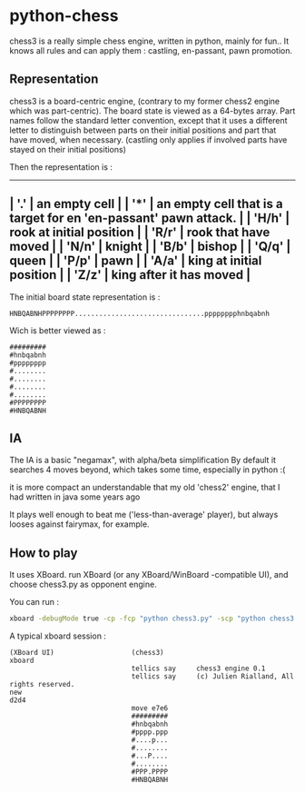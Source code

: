 # python-chess

chess3 is a really simple chess engine, written in python, mainly for fun..
It knows all rules and can apply them : castling, en-passant, pawn promotion.

Representation
--------------

chess3 is a board-centric engine, (contrary to my former chess2 engine which was part-centric).
The board state is viewed as a 64-bytes array. Part names follow the standard letter convention, except that
it uses a different letter to distinguish between parts on their initial positions and part that have moved, when necessary.
 (castling only applies if involved parts have stayed on their initial positions)

Then the representation is :

---------------------------------------------------------------------------
| '.'   | an empty cell                                                   |
| '*'   | an empty cell that is a target for en 'en-passant' pawn attack. |
| 'H/h' | rook at initial position                                        |
| 'R/r' | rook that have moved                                            |
| 'N/n' | knight                                                          |
| 'B/b' | bishop                                                          |
| 'Q/q' | queen                                                           |
| 'P/p' | pawn                                                            |
| 'A/a' | king at initial position                                        |
| 'Z/z' | king after it has moved                                         |
---------------------------------------------------------------------------

The initial board state representation is :
```
HNBQABNHPPPPPPPP................................pppppppphnbqabnh
```

Wich is better viewed as :
```
#########
#hnbqabnh
#pppppppp
#........
#........
#........
#........
#PPPPPPPP
#HNBQABNH
```


IA
--

The IA is a basic "negamax", with alpha/beta simplification
By default it searches 4 moves beyond, which takes some time, especially in python :(

it is more compact an understandable that my old 'chess2' engine, that I had written in java some years ago

It plays well enough to beat me ('less-than-average' player), but always looses against fairymax, for example.


How to play
-----------

It uses XBoard. run XBoard (or any XBoard/WinBoard -compatible UI), and choose chess3.py as opponent engine.

You can run :

```sh
xboard -debugMode true -cp -fcp "python chess3.py" -scp "python chess3.py"
```

A typical xboard session : 
```
(XBoard UI)                   (chess3)
xboard
                              tellics say     chess3 engine 0.1
                              tellics say     (c) Julien Rialland, All rights reserved.
new
d2d4
                              move e7e6
                              #########
                              #hnbqabnh
                              #pppp.ppp
                              #....p...
                              #........
                              #...P....
                              #........
                              #PPP.PPPP
                              #HNBQABNH
```
